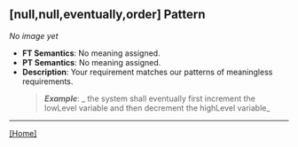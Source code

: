 ## [null,null,eventually,order] Pattern
_No image yet_
 * **FT Semantics**: No meaning assigned.
 * **PT Semantics**: No meaning assigned.
 * **Description**: Your requirement matches our patterns of meaningless requirements.
   > **_Example_**: _  the system shall eventually first  increment the lowLevel variable and then  decrement the highLevel variable_   
***
[[Home]](../semantics.md)
